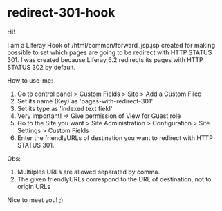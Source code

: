 # redirect-301-hook

Hi!

I am a Liferay Hook of /html/common/forward_jsp.jsp created for making possible to set which pages are going to be redirect with HTTP STATUS 301. I was created because Liferay 6.2 redirects its pages with HTTP STATUS 302 by default.

How to use-me:
1) Go to control panel > Custom  Fields > Site > Add a Custom Filed
2)  Set its name (Key) as 'pages-with-redirect-301'
3) Set its type as 'indexed text field'
4) Very important! -> Give permission of View for Guest role
5) Go to the Site you want > Site Administration > Configuration > Site Settings > Custom Fields
6) Enter the friendlyURLs of destination you want to redirect with HTTP STATUS 301.

Obs: 
1. Multilples URLs are allowed separated by comma.
2. The given friendlyURLs correspond to the URL of destination, not to origin URLs

Nice to meet you! ;)

